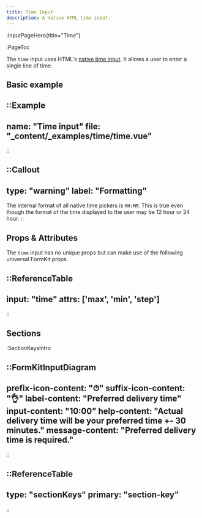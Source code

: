 ```yaml
---
title: Time Input
description: A native HTML time input.
---
```


:InputPageHero{title="Time"}

:PageToc

The `time` input uses HTML's [native time input](https://developer.mozilla.org/en-US/docs/Web/HTML/Element/input/time). It allows a user to enter a single line of time.

## Basic example

::Example
---
name: "Time input"
file: "_content/_examples/time/time.vue"
---
::


::Callout
---
type: "warning"
label: "Formatting"
---
The internal format of all native time pickers is <code>HH:MM</code>. This is true even though the format of the time displayed to the user may be 12 hour or 24 hour.
::

## Props & Attributes

The `time` input has no unique props but can make use of the following universal
FormKit props.

::ReferenceTable
---
input: "time" 
attrs: ['max', 'min', 'step']
---
::


## Sections

:SectionKeysIntro

::FormKitInputDiagram
---
prefix-icon-content: "⏱"
suffix-icon-content: "👌"
label-content: "Preferred delivery time"
input-content: "10:00"
help-content: "Actual delivery time will be your preferred time +- 30 minutes."
message-content: "Preferred delivery time is required."
---
::

::ReferenceTable
---
type: "sectionKeys"
primary: "section-key"
---
::

